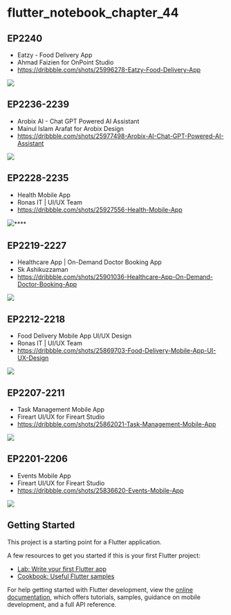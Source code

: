 # flutter_notebook_chapter_44

## EP2240

- Eatzy - Food Delivery App
- Ahmad Faizien for OnPoint Studio
- https://dribbble.com/shots/25996278-Eatzy-Food-Delivery-App

<img src="https://cdn.dribbble.com/userupload/43224297/file/original-d076c7f65ade5346c73f4bedf86931af.jpg?resize=1905x1429&vertical=center">


## EP2236-2239

- Arobix AI - Chat GPT Powered AI Assistant
- Mainul Islam Arafat for Arobix Design
- https://dribbble.com/shots/25977498-Arobix-AI-Chat-GPT-Powered-AI-Assistant

<img src="https://cdn.dribbble.com/userupload/43163885/file/original-ef865c92806b03c1390b4f21dec8894f.jpg?resize=1905x1429&vertical=center">

## EP2228-2235

- Health Mobile App
- Ronas IT | UI/UX Team
- https://dribbble.com/shots/25927556-Health-Mobile-App

<img src="https://cdn.dribbble.com/userupload/43017723/file/original-3982d06fb1911a4800ca631cfe92cf24.png?resize=1905x1429&vertical=center">****

## EP2219-2227

- Healthcare App | On-Demand Doctor Booking App
- Sk Ashikuzzaman
- https://dribbble.com/shots/25901036-Healthcare-App-On-Demand-Doctor-Booking-App

<img src="https://cdn.dribbble.com/userupload/42922387/file/original-9b3c57a7ad0b2b5b39ad5fdcfa2deb99.png?resize=1905x1429&vertical=center">

## EP2212-2218

- Food Delivery Mobile App UI/UX Design
- Ronas IT | UI/UX Team
- https://dribbble.com/shots/25869703-Food-Delivery-Mobile-App-UI-UX-Design

<img src="https://cdn.dribbble.com/userupload/42825309/file/original-9d4ec93f3216e5b017cbe5e53393d17e.png?resize=1905x1429&vertical=center">

## EP2207-2211

- Task Management Mobile App
- Fireart UI/UX for Fireart Studio
- https://dribbble.com/shots/25862021-Task-Management-Mobile-App

<img src="https://cdn.dribbble.com/userupload/42799551/file/original-a5b3a43c9ddf012ce6434145300943c3.jpg?resize=1905x1429&vertical=center">

## EP2201-2206

- Events Mobile App
- Fireart UI/UX for Fireart Studio
- https://dribbble.com/shots/25836620-Events-Mobile-App

<img src="https://cdn.dribbble.com/userupload/42704343/file/original-83a71c7449c9bc817bf2c2fc18406bf5.jpeg?resize=1905x1429&vertical=center">

## Getting Started

This project is a starting point for a Flutter application.

A few resources to get you started if this is your first Flutter project:

- [Lab: Write your first Flutter app](https://docs.flutter.dev/get-started/codelab)
- [Cookbook: Useful Flutter samples](https://docs.flutter.dev/cookbook)

For help getting started with Flutter development, view the
[online documentation](https://docs.flutter.dev/), which offers tutorials,
samples, guidance on mobile development, and a full API reference.
